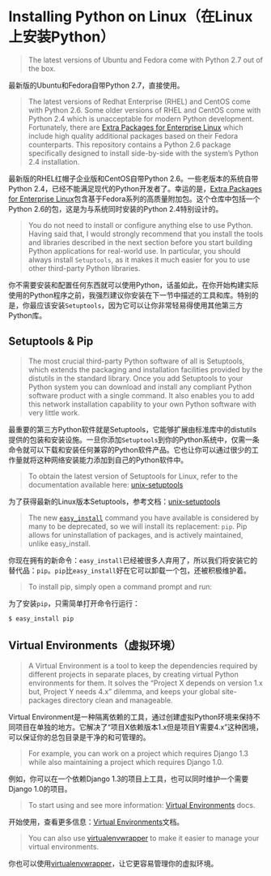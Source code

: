 # Installing Python on Linux（在Linux上安装Python）

> The latest versions of Ubuntu and Fedora come with Python 2.7 out of the box.

最新版的Ubuntu和Fedora自带Python 2.7，直接使用。

> The latest versions of Redhat Enterprise (RHEL) and CentOS come with Python 2.6. Some older versions of RHEL and CentOS come with Python 2.4 which is unacceptable for modern Python development. Fortunately, there are [Extra Packages for Enterprise Linux](http://fedoraproject.org/wiki/EPEL) which include high quality additional packages based on their Fedora counterparts. This repository contains a Python 2.6 package specifically designed to install side-by-side with the system’s Python 2.4 installation.

最新版的RHEL红帽子企业版和CentOS自带Python 2.6。一些老版本的系统自带Python 2.4，已经不能满足现代的Python开发者了。幸运的是，[Extra Packages for Enterprise Linux](http://fedoraproject.org/wiki/EPEL)包含基于Fedora系列的高质量附加包。这个仓库中包括一个Python 2.6的包，这是为与系统同时安装的Python 2.4特别设计的。


> You do not need to install or configure anything else to use Python. Having said that, I would strongly recommend that you install the tools and libraries described in the next section before you start building Python applications for real-world use. In particular, you should always install `Setuptools`, as it makes it much easier for you to use other third-party Python libraries.

你不需要安装和配置任何东西就可以使用Python，话虽如此，在你开始构建实际使用的Python程序之前，我强烈建议你安装在下一节中描述的工具和库。特别的是，你最应该安装`Setuptools`，因为它可以让你非常轻易得使用其他第三方Python库。

## Setuptools & Pip

> The most crucial third-party Python software of all is Setuptools, which extends the packaging and installation facilities provided by the distutils in the standard library. Once you add Setuptools to your Python system you can download and install any compliant Python software product with a single command. It also enables you to add this network installation capability to your own Python software with very little work.

最重要的第三方Python软件就是Setuptools，它能够扩展由标准库中的distutils提供的包装和安装设施。一旦你添加`Setuptools`到你的Python系统中，仅需一条命令就可以下载和安装任何兼容的Python软件产品。它也让你可以通过很少的工作量就将这种网络安装能力添加到自己的Python软件中。

> To obtain the latest version of Setuptools for Linux, refer to the documentation available here: [unix-setuptools](https://pypi.python.org/pypi/setuptools#unix-wget)

为了获得最新的Linux版本Setuptools，参考文档：[unix-setuptools](https://pypi.python.org/pypi/setuptools#unix-wget)

> The new [`easy_install`](https://pypi.python.org/pypi/setuptools#unix-wget) command you have available is considered by many to be deprecated, so we will install its replacement: `pip`. Pip allows for uninstallation of packages, and is actively maintained, unlike easy_install.

你现在拥有的新命令：`easy_install`已经被很多人弃用了，所以我们将安装它的替代品：`pip`。`pip`比`easy_install`好在它可以卸载一个包，还被积极维护着。

> To install pip, simply open a command prompt and run:

为了安装`pip`，只需简单打开命令行运行：

```
$ easy_install pip
```

## Virtual Environments（虚拟环境）

> A Virtual Environment is a tool to keep the dependencies required by different projects in separate places, by creating virtual Python environments for them. It solves the “Project X depends on version 1.x but, Project Y needs 4.x” dilemma, and keeps your global site-packages directory clean and manageable.

Virtual Environment是一种隔离依赖的工具，通过创建虚拟Python环境来保持不同项目在单独的地方。它解决了“项目X依赖版本1.x但是项目Y需要4.x”这种困境，可以保证你的总包目录是干净的和可管理的。

> For example, you can work on a project which requires Django 1.3 while also maintaining a project which requires Django 1.0.

例如，你可以在一个依赖Django 1.3的项目上工具，也可以同时维护一个需要Django 1.0的项目。

> To start using and see more information: [Virtual Environments](http://github.com/kennethreitz/python-guide/blob/master/docs/dev/virtualenvs.rst) docs.

开始使用，查看更多信息：[Virtual Environments](http://github.com/kennethreitz/python-guide/blob/master/docs/dev/virtualenvs.rst)文档。

> You can also use [virtualenvwrapper](http://docs.python-guide.org/en/latest/dev/virtualenvs/#virtualenvwrapper-ref) to make it easier to manage your virtual environments.

你也可以使用[virtualenvwrapper](http://docs.python-guide.org/en/latest/dev/virtualenvs/#virtualenvwrapper-ref)，让它更容易管理你的虚拟环境。
